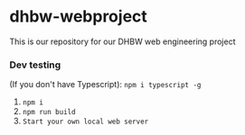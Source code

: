 # dhbw-webproject
This is our repository for our DHBW web engineering project

### Dev testing

(If you don't have Typescript):
```npm i typescript -g```

1. ```npm i```
2. ```npm run build```
3. ```Start your own local web server```
